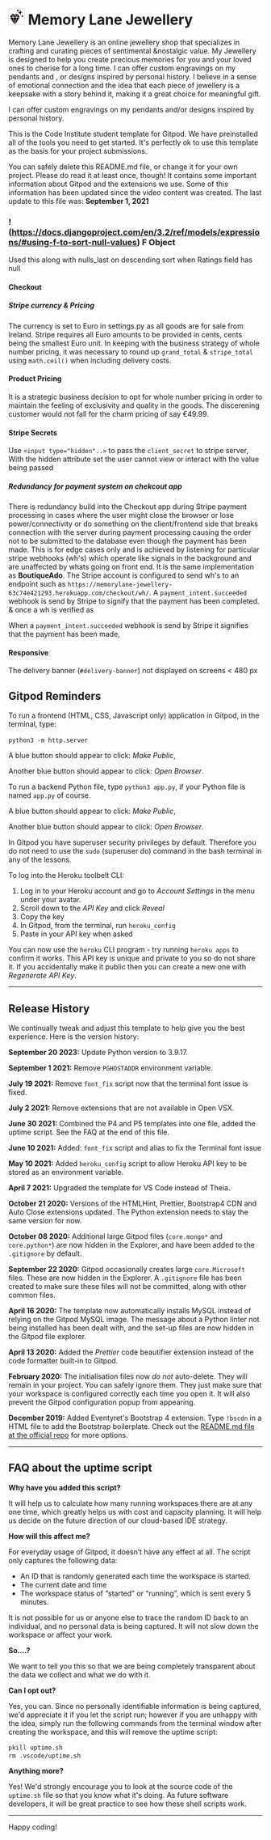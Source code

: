 # ![MLJ logo](static/favicon-32x32.png) Memory Lane Jewellery

Memory Lane Jewellery is an online jewellery shop that specializes in crafting and curating pieces of sentimental &nostalgic value. My Jewellery is designed to help you create precious memories for you and your loved ones to cherise for a long time. I can offer custom engravings on my pendants and , or designs inspired by personal history. I believe in a sense of emotional connection and the idea that each piece of jewellery is a keepsake with a story behind it, making it a great choice for meaningful gift.

I can offer custom engravings on my pendants and/or designs inspired by personal history. 

This is the Code Institute student template for Gitpod. We have preinstalled all of the tools you need to get started. It's perfectly ok to use this template as the basis for your project submissions.

You can safely delete this README.md file, or change it for your own project. Please do read it at least once, though! It contains some important information about Gitpod and the extensions we use. Some of this information has been updated since the video content was created. The last update to this file was: **September 1, 2021**

### !(https://docs.djangoproject.com/en/3.2/ref/models/expressions/#using-f-to-sort-null-values) F Object
Used this along with nulls_last on descending sort when Ratings field has null

#### Checkout

##### Stripe currency & Pricing

The currency is set to Euro in settings.py as all goods are for sale from Ireland.  Stripe requires all Euro amounts to be provided in cents, cents being the smallest Euro unit.  In keeping with the business strategy of whole number pricing,  it was necessary to round up `grand_total` & `stripe_total` using `math.ceil()` when including delivery costs.


#### Product Pricing
It is a strategic business decision to opt for whole number pricing in order to maintain the feeling of exclusivity and quality in the goods.  The discerening customer would not fall for the charm pricing of say €49.99.

#### Stripe Secrets

Use `<input type="hidden"..>` to pass the `client_secret` to stripe server, With the hidden attribute set the user cannot view or interact with the value being passed

##### Redundancy for payment system on chekcout app

There is redundancy build into the Checkout app during Stripe payment processing in cases where the user might close the browser or lose power/connectivity or do something on the client/frontend side that breaks connection with the server during payment processing causing the order not to be submitted to the database even though the payment has been made. This is for edge cases only and is achieved by listening for particular stripe webhooks (wh's) which operate like signals in the background and are unaffected by whats going on front end. It is the same implementation as **BoutiqueAdo**. The Stripe account is configured to send wh's to an endpoint such as `https://memorylane-jewellery-63c74e421293.herokuapp.com/checkout/wh/`. A `payment_intent.succeeded` webhook is send by Stripe to signify that the payment has been completed. 
 & once a wh is verified as 

 When a `payment_intent.succeeded` webhook is send by Stripe it signifies that the payment has been made, 


#### Responsive

The delivery banner (`#delivery-banner`) not displayed on screens < 480 px 
## Gitpod Reminders

To run a frontend (HTML, CSS, Javascript only) application in Gitpod, in the terminal, type:

`python3 -m http.server`

A blue button should appear to click: _Make Public_,

Another blue button should appear to click: _Open Browser_.

To run a backend Python file, type `python3 app.py`, if your Python file is named `app.py` of course.

A blue button should appear to click: _Make Public_,

Another blue button should appear to click: _Open Browser_.

In Gitpod you have superuser security privileges by default. Therefore you do not need to use the `sudo` (superuser do) command in the bash terminal in any of the lessons.

To log into the Heroku toolbelt CLI:

1. Log in to your Heroku account and go to *Account Settings* in the menu under your avatar.
2. Scroll down to the *API Key* and click *Reveal*
3. Copy the key
4. In Gitpod, from the terminal, run `heroku_config`
5. Paste in your API key when asked

You can now use the `heroku` CLI program - try running `heroku apps` to confirm it works. This API key is unique and private to you so do not share it. If you accidentally make it public then you can create a new one with _Regenerate API Key_.

------

## Release History

We continually tweak and adjust this template to help give you the best experience. Here is the version history:

**September 20 2023:** Update Python version to 3.9.17.

**September 1 2021:** Remove `PGHOSTADDR` environment variable.

**July 19 2021:** Remove `font_fix` script now that the terminal font issue is fixed.

**July 2 2021:** Remove extensions that are not available in Open VSX.

**June 30 2021:** Combined the P4 and P5 templates into one file, added the uptime script. See the FAQ at the end of this file.

**June 10 2021:** Added: `font_fix` script and alias to fix the Terminal font issue

**May 10 2021:** Added `heroku_config` script to allow Heroku API key to be stored as an environment variable.

**April 7 2021:** Upgraded the template for VS Code instead of Theia.

**October 21 2020:** Versions of the HTMLHint, Prettier, Bootstrap4 CDN and Auto Close extensions updated. The Python extension needs to stay the same version for now.

**October 08 2020:** Additional large Gitpod files (`core.mongo*` and `core.python*`) are now hidden in the Explorer, and have been added to the `.gitignore` by default.

**September 22 2020:** Gitpod occasionally creates large `core.Microsoft` files. These are now hidden in the Explorer. A `.gitignore` file has been created to make sure these files will not be committed, along with other common files.

**April 16 2020:** The template now automatically installs MySQL instead of relying on the Gitpod MySQL image. The message about a Python linter not being installed has been dealt with, and the set-up files are now hidden in the Gitpod file explorer.

**April 13 2020:** Added the _Prettier_ code beautifier extension instead of the code formatter built-in to Gitpod.

**February 2020:** The initialisation files now _do not_ auto-delete. They will remain in your project. You can safely ignore them. They just make sure that your workspace is configured correctly each time you open it. It will also prevent the Gitpod configuration popup from appearing.

**December 2019:** Added Eventyret's Bootstrap 4 extension. Type `!bscdn` in a HTML file to add the Bootstrap boilerplate. Check out the <a href="https://github.com/Eventyret/vscode-bcdn" target="_blank">README.md file at the official repo</a> for more options.

------

## FAQ about the uptime script

**Why have you added this script?**

It will help us to calculate how many running workspaces there are at any one time, which greatly helps us with cost and capacity planning. It will help us decide on the future direction of our cloud-based IDE strategy.

**How will this affect me?**

For everyday usage of Gitpod, it doesn’t have any effect at all. The script only captures the following data:

- An ID that is randomly generated each time the workspace is started.
- The current date and time
- The workspace status of “started” or “running”, which is sent every 5 minutes.

It is not possible for us or anyone else to trace the random ID back to an individual, and no personal data is being captured. It will not slow down the workspace or affect your work.

**So….?**

We want to tell you this so that we are being completely transparent about the data we collect and what we do with it.

**Can I opt out?**

Yes, you can. Since no personally identifiable information is being captured, we'd appreciate it if you let the script run; however if you are unhappy with the idea, simply run the following commands from the terminal window after creating the workspace, and this will remove the uptime script:

```
pkill uptime.sh
rm .vscode/uptime.sh
```

**Anything more?**

Yes! We'd strongly encourage you to look at the source code of the `uptime.sh` file so that you know what it's doing. As future software developers, it will be great practice to see how these shell scripts work.

---

Happy coding!

